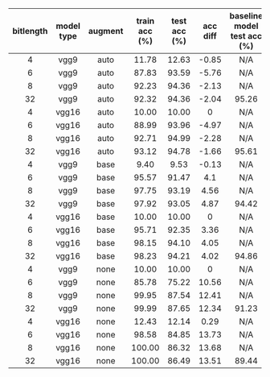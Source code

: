 
bitlength|model type|augment|train acc (%)|test acc (%)|acc diff|baseline model test acc (%)
:-:|:-:|:-:|:-:|:-:|:-:|:-:
4|vgg9|auto|11.78|12.63|-0.85|N/A
6|vgg9|auto|87.83|93.59|-5.76|N/A
8|vgg9|auto|92.23|94.36|-2.13|N/A
32|vgg9|auto|92.32|94.36|-2.04|95.26
4|vgg16|auto|10.00|10.00|0|N/A
6|vgg16|auto|88.99|93.96|-4.97|N/A
8|vgg16|auto|92.71|94.99|-2.28|N/A
32|vgg16|auto|93.12|94.78|-1.66|95.61
4|vgg9|base|9.40|9.53|-0.13|N/A
6|vgg9|base|95.57|91.47|4.1|N/A
8|vgg9|base|97.75|93.19|4.56|N/A
32|vgg9|base|97.92|93.05|4.87|94.42
4|vgg16|base|10.00|10.00|0|N/A
6|vgg16|base|95.71|92.35|3.36|N/A
8|vgg16|base|98.15|94.10|4.05|N/A
32|vgg16|base|98.23|94.21|4.02|94.86
4|vgg9|none|10.00|10.00|0|N/A
6|vgg9|none|85.78|75.22|10.56|N/A
8|vgg9|none|99.95|87.54|12.41|N/A
32|vgg9|none|99.99|87.65|12.34|91.23
4|vgg16|none|12.43|12.14|0.29|N/A
6|vgg16|none|98.58|84.85|13.73|N/A
8|vgg16|none|100.00|86.32|13.68|N/A
32|vgg16|none|100.00|86.49|13.51|89.44